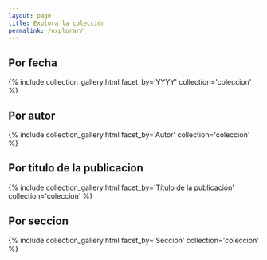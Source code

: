 ```yaml
---
layout: page
title: Explora la colección
permalink: /explorar/
---
```


## Por fecha
{% include collection_gallery.html facet_by='YYYY' collection='coleccion' %}
## Por autor
{% include collection_gallery.html facet_by='Autor' collection='coleccion' %}
## Por titulo de la publicacion
{% include collection_gallery.html facet_by='Título de la publicación' collection='coleccion' %}
## Por seccion
{% include collection_gallery.html facet_by='Sección' collection='coleccion' %}